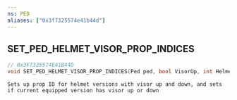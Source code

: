 ```yaml
---
ns: PED
aliases: ["0x3f7325574e41b44d"]
---
```

## SET_PED_HELMET_VISOR_PROP_INDICES

```c
// 0x3F7325574E41B44D
void SET_PED_HELMET_VISOR_PROP_INDICES(Ped ped, bool VisorUp, int HelmetVisorUpPropId, int HelmetVisorDownPropId);
```

```
Sets up prop ID for helmet versions with visor up and down, and sets if current equipped version has visor up or down
```
